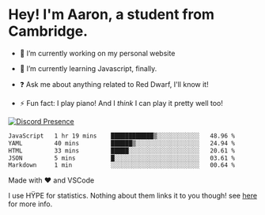 # Hey! I'm Aaron, a student from Cambridge.

- 🔭 I’m currently working on my personal website

- 🌱 I’m currently learning Javascript, finally.

- ❓ Ask me about anything related to Red Dwarf, I'll know it!

- ⚡ Fun fact: I play piano! And I *think* I can play it pretty well too!

[![Discord Presence](https://lanyard.cnrad.dev/api/689805100331696149)](https://discord.com/users/689805100331696149)

<!--START_SECTION:waka-->

```txt
JavaScript   1 hr 19 mins    ████████████▒░░░░░░░░░░░░   48.96 %
YAML         40 mins         ██████▒░░░░░░░░░░░░░░░░░░   24.94 %
HTML         33 mins         █████░░░░░░░░░░░░░░░░░░░░   20.61 %
JSON         5 mins          █░░░░░░░░░░░░░░░░░░░░░░░░   03.61 %
Markdown     1 min           ░░░░░░░░░░░░░░░░░░░░░░░░░   00.64 %
```

<!--END_SECTION:waka-->
Made with ❤ and VSCode <img src="https://hit.yhype.me/github/profile?user_id=53441990" alt="">

I use HŸPE for statistics. Nothing about them links it to you though! see [here](https://yhype.me/) for more info.
